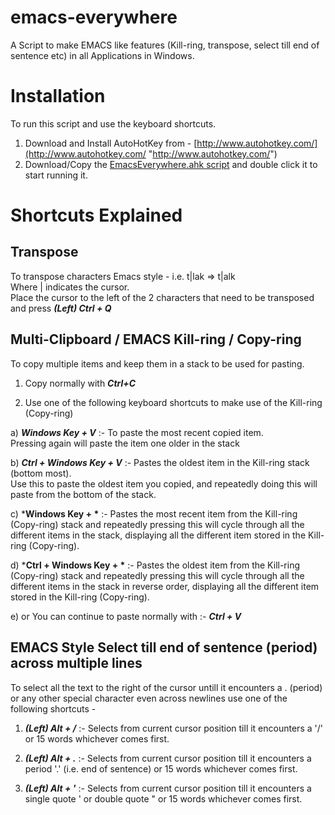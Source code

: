 emacs-everywhere
================

A Script to make EMACS like features (Kill-ring, transpose, select till end of sentence etc) in all Applications in Windows.

Installation
============
To run this script and use the keyboard shortcuts.    
1) Download and Install AutoHotKey from - [http://www.autohotkey.com/](http://www.autohotkey.com/ "http://www.autohotkey.com/")    
2) Download/Copy the [EmacsEverywhere.ahk script](https://raw.github.com/nausher/emacs-everywhere/master/EmacsEverywhere.ahk) and double click it to start running it.


Shortcuts Explained
====================

## **Transpose** ##

To transpose characters Emacs style - i.e. t|lak => t|alk    
Where | indicates the cursor.    
Place the cursor to the left of the 2 characters that need to be transposed and press 
***(Left) Ctrl + Q***

## **Multi-Clipboard / EMACS Kill-ring / Copy-ring** ##

To copy multiple items and keep them in a stack to be used for pasting.

1) Copy normally with ***Ctrl+C***

2) Use one of the following keyboard shortcuts to make use of the Kill-ring (Copy-ring)

a) ***Windows Key + V***  :- To paste the most recent copied item.     
  Pressing again will paste the item one older in the stack

b) ***Ctrl + Windows Key + V*** :- Pastes the oldest item in the Kill-ring stack (bottom most).    
  Use this to paste the oldest item you copied, and repeatedly doing this will paste from the bottom of the stack.
  
c) ***Windows Key + \*** :- Pastes the most recent item from the Kill-ring (Copy-ring) stack and
  repeatedly pressing this will cycle through all the different items in the stack, displaying all the different
  item stored in the Kill-ring (Copy-ring).


d) ***Ctrl + Windows Key + \*** :- Pastes the oldest item from the Kill-ring (Copy-ring) stack and
  repeatedly pressing this will cycle through all the different items in the stack in reverse order,
  displaying all the different item stored in the Kill-ring (Copy-ring).

e) or You can continue to paste normally with :- ***Ctrl + V***

    
## EMACS Style Select till end of sentence (period) across multiple lines 
    
To select all the text to the right of the cursor untill it encounters a . (period) or any other special character
even across newlines use one of the following shortcuts - 


1) ***(Left) Alt + /*** :- Selects from current cursor position till it encounters a '/' or 15 words whichever comes first.

2) ***(Left) Alt + .*** :- Selects from current cursor position till it encounters a period '.' (i.e. end of sentence) or 15 words whichever comes first.

3) ***(Left) Alt + '*** :- Selects from current cursor position till it encounters a single quote ' or double quote " or 15 words whichever comes first.





 


